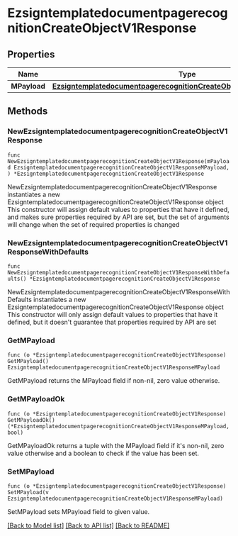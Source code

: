# EzsigntemplatedocumentpagerecognitionCreateObjectV1Response

## Properties

Name | Type | Description | Notes
------------ | ------------- | ------------- | -------------
**MPayload** | [**EzsigntemplatedocumentpagerecognitionCreateObjectV1ResponseMPayload**](EzsigntemplatedocumentpagerecognitionCreateObjectV1ResponseMPayload.md) |  | 

## Methods

### NewEzsigntemplatedocumentpagerecognitionCreateObjectV1Response

`func NewEzsigntemplatedocumentpagerecognitionCreateObjectV1Response(mPayload EzsigntemplatedocumentpagerecognitionCreateObjectV1ResponseMPayload, ) *EzsigntemplatedocumentpagerecognitionCreateObjectV1Response`

NewEzsigntemplatedocumentpagerecognitionCreateObjectV1Response instantiates a new EzsigntemplatedocumentpagerecognitionCreateObjectV1Response object
This constructor will assign default values to properties that have it defined,
and makes sure properties required by API are set, but the set of arguments
will change when the set of required properties is changed

### NewEzsigntemplatedocumentpagerecognitionCreateObjectV1ResponseWithDefaults

`func NewEzsigntemplatedocumentpagerecognitionCreateObjectV1ResponseWithDefaults() *EzsigntemplatedocumentpagerecognitionCreateObjectV1Response`

NewEzsigntemplatedocumentpagerecognitionCreateObjectV1ResponseWithDefaults instantiates a new EzsigntemplatedocumentpagerecognitionCreateObjectV1Response object
This constructor will only assign default values to properties that have it defined,
but it doesn't guarantee that properties required by API are set

### GetMPayload

`func (o *EzsigntemplatedocumentpagerecognitionCreateObjectV1Response) GetMPayload() EzsigntemplatedocumentpagerecognitionCreateObjectV1ResponseMPayload`

GetMPayload returns the MPayload field if non-nil, zero value otherwise.

### GetMPayloadOk

`func (o *EzsigntemplatedocumentpagerecognitionCreateObjectV1Response) GetMPayloadOk() (*EzsigntemplatedocumentpagerecognitionCreateObjectV1ResponseMPayload, bool)`

GetMPayloadOk returns a tuple with the MPayload field if it's non-nil, zero value otherwise
and a boolean to check if the value has been set.

### SetMPayload

`func (o *EzsigntemplatedocumentpagerecognitionCreateObjectV1Response) SetMPayload(v EzsigntemplatedocumentpagerecognitionCreateObjectV1ResponseMPayload)`

SetMPayload sets MPayload field to given value.



[[Back to Model list]](../README.md#documentation-for-models) [[Back to API list]](../README.md#documentation-for-api-endpoints) [[Back to README]](../README.md)


